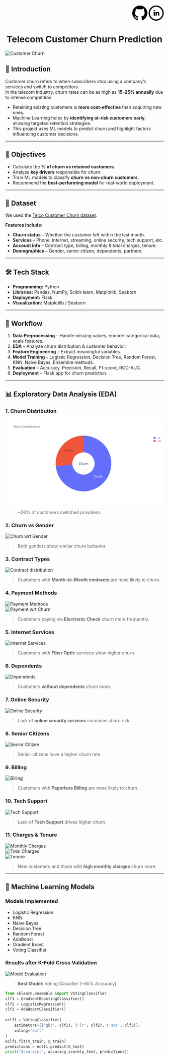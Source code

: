 <div align="right">
  
[1]: https://github.com/praveengouda25
[2]: https://www.linkedin.com/in/praveen-kumar-bcc2525/

[![github](https://raw.githubusercontent.com/Pradnya1208/Telecom-Customer-Churn-prediction/c292abd3f9cc647a7edc0061193f1523e9c05e1f/icons/git.svg)][1]
[![linkedin](https://raw.githubusercontent.com/Pradnya1208/Telecom-Customer-Churn-prediction/9f5c4a255972275ced549ea6e34ef35019166944/icons/iconmonstr-linkedin-5.svg)][2]

</div>


# <div align="center">Telecom Customer Churn Prediction</div>

![Customer Churn](https://img.freepik.com/free-vector/customer-churn-rate-concept-illustration_114360-7967.jpg)  


## 📌 Introduction
Customer churn refers to when subscribers stop using a company’s services and switch to competitors.  
In the telecom industry, churn rates can be as high as **15–25% annually** due to intense competition.  

- Retaining existing customers is **more cost-effective** than acquiring new ones.  
- Machine Learning helps by **identifying at-risk customers early**, allowing targeted retention strategies.  
- This project uses ML models to predict churn and highlight factors influencing customer decisions.  

---

## 🎯 Objectives
- Calculate the **% of churn vs retained customers**.  
- Analyze **key drivers** responsible for churn.  
- Train ML models to classify **churn vs non-churn customers**.  
- Recommend the **best-performing model** for real-world deployment.  

---

## 📂 Dataset
We used the [Telco Customer Churn dataset](https://www.kaggle.com/bhartiprasad17/customer-churn-prediction/data).  

**Features include:**  
- **Churn status** – Whether the customer left within the last month.  
- **Services** – Phone, internet, streaming, online security, tech support, etc.  
- **Account info** – Contract type, billing, monthly & total charges, tenure.  
- **Demographics** – Gender, senior citizen, dependents, partners.  

---

## 🛠️ Tech Stack
- **Programming:** Python  
- **Libraries:** Pandas, NumPy, Scikit-learn, Matplotlib, Seaborn  
- **Deployment:** Flask  
- **Visualization:** Matplotlib / Seaborn  

---

## 🔎 Workflow
1. **Data Preprocessing** – Handle missing values, encode categorical data, scale features.  
2. **EDA** – Analyze churn distribution & customer behavior.  
3. **Feature Engineering** – Extract meaningful variables.  
4. **Model Training** – Logistic Regression, Decision Tree, Random Forest, KNN, Naive Bayes, Ensemble methods.  
5. **Evaluation** – Accuracy, Precision, Recall, F1-score, ROC-AUC.  
6. **Deployment** – Flask app for churn prediction.  

---

## 📊 Exploratory Data Analysis (EDA)

### 1. Churn Distribution  
![Churn distribution](https://github.com/praveengouda25/Telecom_Customer_Churn_Prediction/blob/main/outputs/Churn%20Distribution.png)
> ~26% of customers switched providers.  

### 2. Churn vs Gender  
![Churn wrt Gender](https://github.com/praveengouda25/Telecom-Customer-Churn-prediction/blob/main/output/distributionWRTGender.PNG?raw=true)  
> Both genders show similar churn behavior.  

### 3. Contract Types  
![Contract distribution](https://github.com/praveengouda25/Telecom-Customer-Churn-prediction/blob/main/output/Contract%20distribution.png?raw=true)  
> Customers with **Month-to-Month contracts** are most likely to churn.  

### 4. Payment Methods  
![Payment Methods](https://github.com/praveengouda25/Telecom-Customer-Churn-prediction/blob/main/output/payment%20methods.png?raw=true)  
![Payment wrt Churn](https://github.com/praveengouda25/Telecom-Customer-Churn-prediction/blob/main/output/payment%20ethods%20with%20respectto%20churn.PNG?raw=true)  
> Customers paying via **Electronic Check** churn more frequently.  

### 5. Internet Services  
![Internet Services](https://github.com/praveengouda25/Telecom-Customer-Churn-prediction/blob/main/output/internet%20services.PNG?raw=true)  
> Customers with **Fiber Optic** services show higher churn.  

### 6. Dependents  
![Dependents](https://github.com/praveengouda25/Telecom-Customer-Churn-prediction/blob/main/dependents.PNG?raw=true)  
> Customers **without dependents** churn more.  

### 7. Online Security  
![Online Security](https://github.com/praveengouda25/Telecom-Customer-Churn-prediction/blob/main/output/onlineSecurity.PNG?raw=true)  
> Lack of **online security services** increases churn risk.  

### 8. Senior Citizens  
![Senior Citizen](https://github.com/praveengouda25/Telecom-Customer-Churn-prediction/blob/main/output/seniorCitzen.PNG?raw=true)  
> Senior citizens have a higher churn rate.  

### 9. Billing  
![Billing](https://github.com/praveengouda25/Telecom-Customer-Churn-prediction/blob/main/output/billing.PNG?raw=true)  
> Customers with **Paperless Billing** are more likely to churn.  

### 10. Tech Support  
![Tech Support](https://github.com/praveengouda25/Telecom-Customer-Churn-prediction/blob/main/output/techSupport.PNG?raw=true)  
> Lack of **Tech Support** drives higher churn.  

### 11. Charges & Tenure  
![Monthly Charges](https://github.com/praveengouda25/Telecom-Customer-Churn-prediction/blob/main/output/carges%20distribution.PNG?raw=true)  
![Total Charges](https://github.com/praveengouda25/Telecom-Customer-Churn-prediction/blob/main/output/total%20charges.PNG?raw=true)  
![Tenure](https://github.com/praveengouda25/Telecom-Customer-Churn-prediction/blob/main/output/tenure%20and%20churn.PNG?raw=true)  
> New customers and those with **high monthly charges** churn more.  

---

## 🤖 Machine Learning Models

### Models Implemented  
- Logistic Regression  
- KNN  
- Naive Bayes  
- Decision Tree  
- Random Forest  
- AdaBoost  
- Gradient Boost  
- Voting Classifier  

### Results after K-Fold Cross Validation  
![Model Evaluation](https://github.com/praveengouda25/Telecom-Customer-Churn-prediction/blob/main/output/Model%20evaluation.PNG?raw=true)  

> **Best Model:** Voting Classifier (~85% Accuracy).  

```python
from sklearn.ensemble import VotingClassifier
clf1 = GradientBoostingClassifier()
clf2 = LogisticRegression()
clf3 = AdaBoostClassifier()

eclf1 = VotingClassifier(
    estimators=[('gbc', clf1), ('lr', clf2), ('abc', clf3)], 
    voting='soft'
)
eclf1.fit(X_train, y_train)
predictions = eclf1.predict(X_test)
print("Accuracy:", accuracy_score(y_test, predictions))

